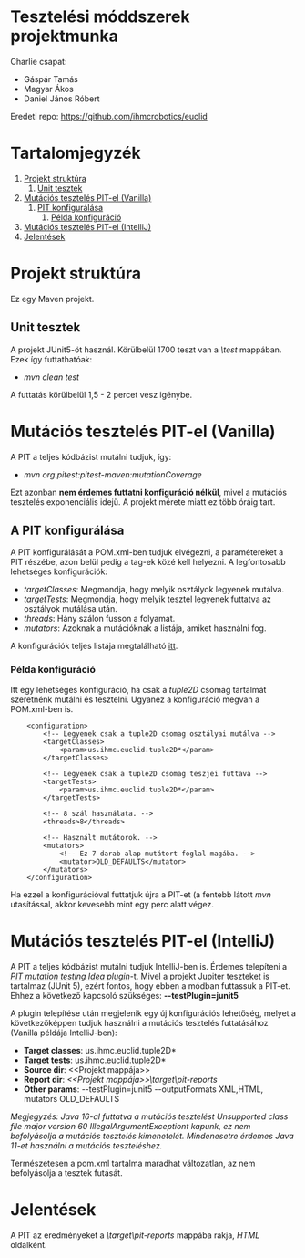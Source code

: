 # Tesztelési móddszerek projektmunka

Charlie csapat:
 - Gáspár Tamás
 - Magyar Ákos 
 - Daniel János Róbert
 
Eredeti repo:
https://github.com/ihmcrobotics/euclid


# Tartalomjegyzék
1. [Projekt struktúra](#introduction)
   1. [Unit tesztek](#utests)
2. [Mutációs tesztelés PIT-el (Vanilla)](#pit-v)
   1. [PIT konfigurálása](#pit-config)
      1. [Példa konfiguráció](#pit-config-ex)
3. [Mutációs tesztelés PIT-el (IntelliJ)](#pit-j)
4. [Jelentések](#jelentes)

# Projekt struktúra <a name="introduction"></a>

Ez egy Maven projekt.

## Unit tesztek <a name="utests"></a>

A projekt JUnit5-öt használ. Körülbelül 1700 teszt van a 
*\test* mappában. Ezek így futtathatóak:

 - *mvn clean test*
 
A futtatás körülbelül 1,5 - 2 percet vesz igénybe.

# Mutációs tesztelés PIT-el (Vanilla) <a name="pit-v"></a>

A PIT a teljes kódbázist mutálni tudjuk, így: 

 - *mvn org.pitest:pitest-maven:mutationCoverage*
 
Ezt azonban **nem érdemes futtatni konfiguráció nélkül**, mivel a mutációs tesztelés 
exponenciális idejű. A projekt mérete miatt ez több óráig tart.

## A PIT konfigurálása <a name="pit-config"></a>

A PIT konfigurálását a POM.xml-ben tudjuk elvégezni, a paramétereket 
a PIT *<plugin>* részébe, azon belül pedig a *<configuration>* tag-ek közé kell helyezni. 
A legfontosabb lehetséges konfigurációk:

 - *targetClasses*: Megmondja, hogy melyik osztályok legyenek mutálva.
 - *targetTests*: Megmondja, hogy melyik tesztel legyenek futtatva az osztályok mutálása után.
 - *threads*: Hány szálon fusson a folyamat.
 - *mutators*: Azoknak a mutációknak a listája, amiket használni fog.
 
A konfigurációk teljes listája megtalálható [itt](http://pitest.org/quickstart/maven/).

### Példa konfiguráció<a name="pit-config-ex"></a>

Itt egy lehetséges konfiguráció, ha csak a *tuple2D* csomag tartalmát 
szeretnénk mutálni és tesztelni. Ugyanez a konfiguráció megvan a POM.xml-ben is.

```
	<configuration>
		<!-- Legyenek csak a tuple2D csomag osztályai mutálva --> 
		<targetClasses>
			<param>us.ihmc.euclid.tuple2D*</param>
		</targetClasses>
		
		<!-- Legyenek csak a tuple2D csomag teszjei futtava -->
		<targetTests>
			<param>us.ihmc.euclid.tuple2D*</param>
		</targetTests>
		
		<!-- 8 szál használata. -->
		<threads>8</threads>
		
		<!-- Használt mutátorok. -->
		<mutators>
			<!-- Ez 7 darab alap mutátort foglal magába. -->
			<mutator>OLD_DEFAULTS</mutator>
		</mutators>
	</configuration>
```

Ha ezzel a konfigurációval futtatjuk újra a PIT-et (a fentebb látott 
*mvn* utasítással, akkor kevesebb mint egy perc alatt végez.

# Mutációs tesztelés PIT-el (IntelliJ) <a name="pit-j"></a>

A PIT a teljes kódbázist mutálni tudjuk IntelliJ-ben is. Érdemes telepíteni a [*PIT mutation testing Idea plugin*](https://plugins.jetbrains.com/plugin/7119-pit-mutation-testing-idea-plugin)-t. Mivel a projekt Jupiter teszteket is tartalmaz (JUnit 5), ezért fontos, hogy ebben a módban futtassuk a PIT-et. Ehhez a következő kapcsoló szükséges: **--testPlugin=junit5**

A plugin telepítése után megjelenik egy új konfigurációs lehetőség, melyet a következőképpen tudjuk használni a mutációs tesztelés futtatásához (Vanilla példája IntelliJ-ben):

- **Target classes**: us.ihmc.euclid.tuple2D*
- **Target tests**: us.ihmc.euclid.tuple2D*
- **Source dir**: <<Projekt mappája>>
- **Report dir**: *<<Projekt mappája>>\target\pit-reports*
- **Other params**: --testPlugin=junit5 --outputFormats XML,HTML, mutators OLD_DEFAULTS

*Megjegyzés: Java 16-al futtatva a mutációs tesztelést Unsupported class file major version 60 IllegalArgumentExceptiont kapunk, ez nem befolyásolja a mutációs tesztelés kimenetelét. Mindenesetre érdemes Java 11-et használni a mutációs teszteléshez.*

Természetesen a pom.xml tartalma maradhat változatlan, az nem befolyásolja a tesztek futását.

# Jelentések <a name="jelentes"></a>

A PIT az eredményeket a *\target\pit-reports* mappába rakja, *HTML* oldalként.

